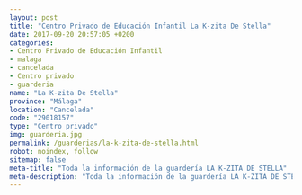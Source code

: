 ```yaml
---
layout: post
title: "Centro Privado de Educación Infantil La K-zita De Stella"
date: 2017-09-20 20:57:05 +0200
categories:
- Centro Privado de Educación Infantil
- malaga
- cancelada
- Centro privado
- guarderia
name: "La K-zita De Stella"
province: "Málaga"
location: "Cancelada"
code: "29018157"
type: "Centro privado"
img: guarderia.jpg
permalink: /guarderias/la-k-zita-de-stella.html
robot: noindex, follow
sitemap: false
meta-title: "Toda la información de la guardería LA K-ZITA DE STELLA"
meta-description: "Toda la información de la guardería LA K-ZITA DE STELLA"
---
```

